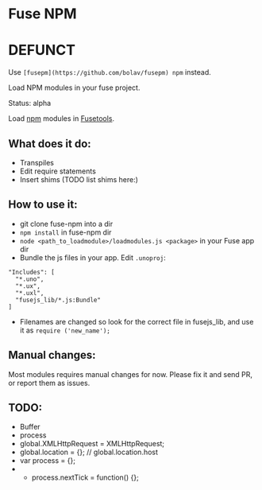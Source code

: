 Fuse NPM
========


DEFUNCT
=======

Use `[fusepm](https://github.com/bolav/fusepm) npm` instead.










Load NPM modules in your fuse project.

Status: alpha

Load [npm](https://www.npmjs.com/) modules in [Fusetools](https://www.fusetools.com/).


What does it do:
----------------

- Transpiles
- Edit require statements
- Insert shims (TODO list shims here:)


How to use it:
--------------

- git clone fuse-npm into a dir
- `npm install` in fuse-npm dir
- `node <path_to_loadmodule>/loadmodules.js <package>` in your Fuse app dir
- Bundle the js files in your app. Edit `.unoproj`:
```
"Includes": [
  "*.uno",
  "*.ux",
  "*.uxl",
  "fusejs_lib/*.js:Bundle"
]
```
- Filenames are changed so look for the correct file in fusejs_lib, and use it as `require ('new_name');`


Manual changes:
---------------

Most modules requires manual changes for now. Please fix it and send PR, or report them as issues.


TODO:
-----

- Buffer
- process
- global.XMLHttpRequest = XMLHttpRequest;
- global.location = {}; // global.location.host
- var process = {};
- - process.nextTick = function() {};
